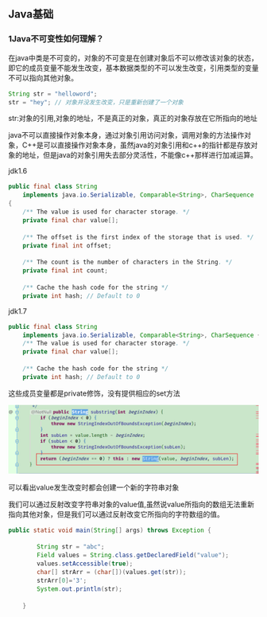 ## Java基础

### 1Java不可变性如何理解？

​	在java中类是不可变的，对象的不可变是在创建对象后不可以修改该对象的状态，即它的成员变量不能发生改变，基本数据类型的不可以发生改变，引用类型的变量不可以指向其他对象。

```java
String str = "helloword";
str = "hey"; // 对象并没发生改变，只是重新创建了一个对象
```

str:对象的引用,对象的地址，不是真正的对象，真正的对象存放在它所指向的地址

java不可以直接操作对象本身，通过对象引用访问对象，调用对象的方法操作对象，C++是可以直接操作对象本身，虽然java的对象引用和c++的指针都是存放对象的地址，但是java的对象引用失去部分灵活性，不能像c++那样进行加减运算。



jdk1.6

```java
public final class String
    implements java.io.Serializable, Comparable<String>, CharSequence
{
    /** The value is used for character storage. */
    private final char value[];
 
    /** The offset is the first index of the storage that is used. */
    private final int offset;
 
    /** The count is the number of characters in the String. */
    private final int count;
 
    /** Cache the hash code for the string */
    private int hash; // Default to 0
```

jdk1.7

```java
public final class String
    implements java.io.Serializable, Comparable<String>, CharSequence {
    /** The value is used for character storage. */
    private final char value[];
 
    /** Cache the hash code for the string */
    private int hash; // Default to 0
```

这些成员变量都是private修饰，没有提供相应的set方法

![image-20201101090342177](img/image-20201101090342177.png)

可以看出value发生改变时都会创建一个新的字符串对象



我们可以通过反射改变字符串对象的value值,虽然说value所指向的数组无法重新指向其他对象，但是我们可以通过反射改变它所指向的字符数组的值。

```java
public static void main(String[] args) throws Exception {

        String str = "abc";
        Field values = String.class.getDeclaredField("value");
        values.setAccessible(true);
        char[] strArr = (char[])(values.get(str));
        strArr[0]='3';
        System.out.println(str);

    }
```


